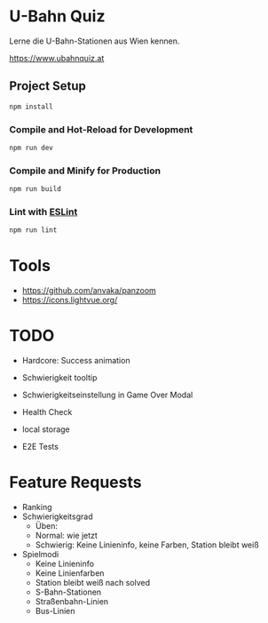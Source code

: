 # U-Bahn Quiz

Lerne die U-Bahn-Stationen aus Wien kennen.

https://www.ubahnquiz.at

## Project Setup

```sh
npm install
```

### Compile and Hot-Reload for Development

```sh
npm run dev
```

### Compile and Minify for Production

```sh
npm run build
```

### Lint with [ESLint](https://eslint.org/)

```sh
npm run lint
```

# Tools

- https://github.com/anvaka/panzoom
- https://icons.lightvue.org/

# TODO

- Hardcore: Success animation
- Schwierigkeit tooltip
- Schwierigkeitseinstellung in Game Over Modal

- Health Check
- local storage
- E2E Tests

# Feature Requests

- Ranking
- Schwierigkeitsgrad
  - Üben: 
  - Normal: wie jetzt
  - Schwierig: Keine Linieninfo, keine Farben, Station bleibt weiß
- Spielmodi
  - Keine Linieninfo
  - Keine Linienfarben
  - Station bleibt weiß nach solved
  - S-Bahn-Stationen
  - Straßenbahn-Linien
  - Bus-Linien
